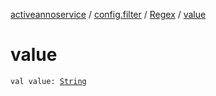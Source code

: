 [activeannoservice](../../index.md) / [config.filter](../index.md) / [Regex](index.md) / [value](./value.md)

# value

`val value: `[`String`](https://kotlinlang.org/api/latest/jvm/stdlib/kotlin/-string/index.html)